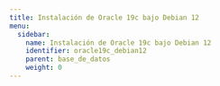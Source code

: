 ```yaml
---
title: Instalación de Oracle 19c bajo Debian 12
menu:
  sidebar:
    name: Instalación de Oracle 19c bajo Debian 12
    identifier: oracle19c_debian12
    parent: base_de_datos
    weight: 0
---
```

